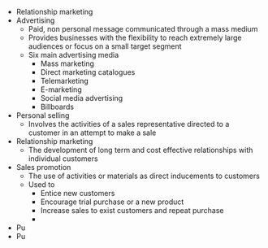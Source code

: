 - Relationship marketing
- Advertising
	- Paid, non personal message communicated through a mass medium
	- Provides businesses with the flexibility to reach extremely large audiences or focus on a small target segment
	- Six main advertising media
		- Mass marketing
		- Direct marketing catalogues
		- Telemarketing
		- E-marketing
		- Social media advertising
		- Billboards
- Personal selling
	- Involves the activities of a sales representative directed to a customer in an attempt to make a sale
- Relationship marketing
	- The development of long term and cost effective relationships with individual customers
- Sales promotion
	- The use of activities or materials as direct inducements to customers
	- Used to
		- Entice new customers
		- Encourage trial purchase or a new product
		- Increase sales to exist customers and repeat purchase
		- 
- Pu
- Pu